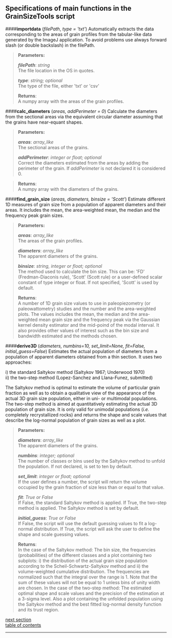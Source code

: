 Specifications of main functions in the GrainSizeTools script
-------------

####**importdata** (*filePath*, *type = 'txt'*)
Automatically extracts the data corresponding to the areas of grain profiles from the tabular-like data generated by the ImageJ application. To avoid problems use always forward slash (or double backslash) in the filePath. 

> **Parameters:**
> 
> ***filePath***: *string*  
> The file location in the OS in quotes.
>
> ***type***: *string; optional*  
> The type of the file, either 'txt' or 'csv'
> 
> **Returns**:  
> A numpy array with the areas of the grain profiles.

####**calc_diameters** (*areas, addPerimeter = 0*)
Calculate the diameters from the sectional areas via the equivalent circular diameter assuming that the grains have near-equant shapes.

> **Parameters:**
> 
> ***areas***: *array_like*  
> The sectional areas of the grains.
> 
> ***addPerimeter***: *integer or float; optional*  
> Correct the diameters estimated from the areas by adding the perimeter of the grain. If *addPerimeter* is not declared it is considered 0.

>**Returns**:  
> A numpy array with the diameters of the grains.

####**find_grain_size** (*areas, diameters, binsize = 'Scott'*)
Estimate different 1D measures of grain size from a population of apparent diameters and their areas. It includes the mean, the area-weighted mean, the median and the frequency peak grain sizes.

> **Parameters:**
> 
> ***areas***: *array_like*  
> The areas of the grain profiles.
> 
> ***diameters***: *array_like*  
> The apparent diameters of the grains.
> 
> ***binsize***: *string, integer or float; optional*  
> The method used to calculate the bin size. This can be: 'FD' (Fredman-Diaconis rule), 'Scott' (Scott rule) or a
> user-defined scalar constant of type integer or float. If not specified, 'Scott' is used by default.
> 
>**Returns**:  
> A number of 1D grain size values to use in paleopiezometry (or paleowattometry) studies and the number and the area-weighted plots. The values includes the mean, the median and the area-weighted mean grain size and the frequency peak via the Gaussian kernel density estimator and the mid-poind of the modal interval. It also provides other values of interest such as the bin size and bandwidth estimated and the methods chosen.

####**derive3D** (*diameters, numbins=10, set_limit=None, fit=False, initial_guess=False*)
Estimates the actual population of diameters from a population of apparent diameters obtained from a thin section. It uses two approaches:
        
i) the standard Saltykov method (Saltykov 1967; Underwood 1970)  
ii) the two-step method (Lopez-Sanchez and Llana-Funez, submitted)
    
The Saltykov method is optimal to estimate the volume of particular grain fraction as well as to obtain a qualitative view of the appearance of the actual 3D grain size population, either in uni- or multimodal populations. The two-step method is aimed at quantitatively estimating the actual 3D population of grain size. It is only valid for unimodal populations (*i.e.* completely recrystallized rocks) and returns the shape and scale values that describe the log-normal population of grain sizes as well as a plot.

> **Parameters:**
> 
> ***diameters***: *array_like*  
> The apparent diameters of the grains.
> 
> ***numbins***: *integer; optional*  
> The number of classes or bins used by the Saltykov method to unfold the population. If not declared, is set to ten by default.
>
> ***set_limit***: *integer or float; optional*  
> If the user defines a number, the script will return the volume occupied by the grain fraction of size less than or equal to that value.
>
> ***fit***: *True or False*  
> If False, the standard Saltykov method is applied. If True, the two-step method is applied. The Saltykov method is set by default.
>
>***initial_guess***: *True or False*  
> If False, the script will use the default guessing values to fit a log-normal distribution. If True, the script will ask the user to define the shape and scale guessing values.
>
>**Returns**:  
> In the case of the Saltykov method: The bin size, the frequencies (probabilities) of the different classes and a plot containing two subplots: i) the distribution of the actual grain size population according to the Scheil-Schwartz-Saltykov method and ii) the volume-weighted cumulative distribution. The frequencies are normalized such that the integral over the range is 1. Note that the sum of these values will not be equal to 1 unless bins of unity width are chosen. In the case of the two-step method: The estimated optimal shape and scale values and the precision of the estimation at a 3-sigma level. Also a plot containing the unfolded population using the Saltykov method and the best fitted log-normal density function and its trust region.

[next section](https://github.com/marcoalopez/GrainSizeTools/blob/master/DOCS/references.md)  
[table of contents](https://github.com/marcoalopez/GrainSizeTools/blob/master/DOCS/imageJ_tutorial.md)

----------
